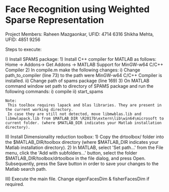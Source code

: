 # Face Recognition using Weighted Sparse Representation

Project Members:
Raheen Mazgaonkar, UFID: 4714 6316
Shikha Mehta, UFID: 4851 9256

Steps to execute: 

I)  Install SPAMS package:
    1) Install C++ compiler for MATLAB as follows:
       Home -> Addons-> Get Addons -> MATLAB Support for MinGW-w64 C/C++ Compiler
    2) In compile.m make the following changes:
	i) Change path_to_compiler (line 73) to the path were MinGW-w64 C/C++ Compiler is installed.
	ii) Change path of spams package (line 169)
    3) On MATLAB command window set path to directory of SPAMS package and run the following commands:
	i) compile 
	ii) start_spams 

    Note:
     This toolbox requires lapack and blas libraries. They are present in the current working directory.   
     In case they are still not detected, move libmwblas.lib and libmwlapack.lib from $MATLAB_DIR \R2017b\extern\lib\win64\microsoft to current folder. (where $MATLAB_DIR indicates your Matlab installation directory).

II) Install Dimensionality reduction toolbox:
	1) Copy the drtoolbox/ folder into the $MATLAB_DIR/toolbox directory (where $MATLAB_DIR indicates your Matlab installation directory). 
	2)  In MATLAB, select 'Set path...' from the File menu, click the 'Add with subfolders...' button, select the folder $MATLAB_DIR/toolbox/drtoolbox in the file dialog, and press Open. 
	    Subsequently, press the Save button in order to save your changes to the Matlab search path.

III) Execute the main file. Change eigenFacesDim & fisherFacesDim if required.
